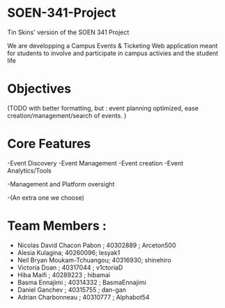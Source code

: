 # SOEN-341-Project
Tin Skins' version of the SOEN 341 Project

We are developping a Campus Events & Ticketing Web application meant for students to involve and participate in campus activies and the student life

# Objectives
(TODO with better formatting, but : event planning optimized, ease creation/management/search of events. )

# Core Features
-Event Discovery
-Event Management
-Event creation
-Event Analytics/Tools

-Management and Platform oversight

-(An extra one we choose)

# Team Members : 
- Nicolas David Chacon Pabon ; 40302889 ; Arceton500
- Alesia Kulagina; 40260096; lesyak1
- Neil Bryan Moukam-Tchuangou; 40316930; shinehiro
- Victoria Doan ; 40317044 ; v1ctoriaD
- Hiba Maifi ; 40289223 ; hibamai
- Basma Ennajimi ; 40314332 ; BasmaEnnajimi
- Daniel Ganchev ; 40315755 ; dan-gan
- Adrian Charbonneau ; 40310777 ; Alphabot54
